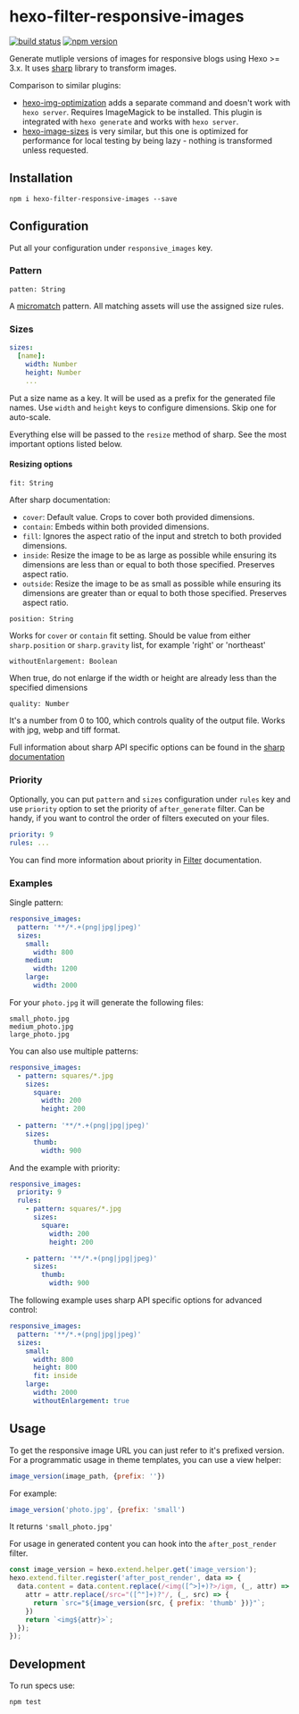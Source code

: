 # hexo-filter-responsive-images

[![build status](https://travis-ci.org/hexojs/hexo-filter-responsive-images.svg?branch=master)](https://travis-ci.org/hexojs/hexo-filter-responsive-images)
[![npm version](https://badge.fury.io/js/hexo-filter-responsive-images.svg)](https://www.npmjs.com/package/hexo-filter-responsive-images)

Generate mutliple versions of images for responsive blogs using Hexo >= 3.x.
It uses [sharp](https://github.com/lovell/sharp) library to transform images.

Comparison to similar plugins:
 - [hexo-img-optimization](https://github.com/vkuznecovas/hexo-img-optimization) adds a separate command and doesn't work
    with `hexo server`. Requires ImageMagick to be installed. This plugin is integrated with `hexo generate` and works with `hexo server`.
 - [hexo-image-sizes](https://github.com/ottobonn/hexo-image-sizes) is very similar, but this one is optimized for
   performance for local testing by being lazy - nothing is transformed unless requested.

## Installation

```
npm i hexo-filter-responsive-images --save
```

## Configuration

Put all your configuration under `responsive_images` key.

### Pattern
```
patten: String
```

A [micromatch](https://github.com/micromatch/micromatch) pattern. All matching assets will use the
assigned size rules.

### Sizes

```yml
sizes:
  [name]:
    width: Number
    height: Number
    ...
```

Put a size name as a key. It will be used as a prefix for the generated file names.
Use `width` and `height` keys to configure dimensions. Skip one for auto-scale.

Everything else will be passed to the `resize` method of sharp. See the most important
options listed below.

#### Resizing options

```
fit: String
```

After sharp documentation:
- `cover`: Default value. Crops to cover both provided dimensions.
- `contain`: Embeds within both provided dimensions.
- `fill`: Ignores the aspect ratio of the input and stretch to both provided dimensions.
- `inside`: Resize the image to be as large as possible while ensuring its dimensions are less than or equal to both those specified.
            Preserves aspect ratio.
- `outside`: Resize the image to be as small as possible while ensuring its dimensions are greater than or equal to both those specified.
             Preserves aspect ratio.

```
position: String
```


Works for `cover` or `contain` fit setting. Should be value from either `sharp.position` or `sharp.gravity`
list, for example 'right' or 'northeast'

```
withoutEnlargement: Boolean
```


When true, do not enlarge if the width or height are already less than
the specified dimensions

```
quality: Number
```

It's a number from 0 to 100, which controls quality of the output file.
Works with jpg, webp and tiff format.

Full information about sharp API specific options can be found in the
[sharp documentation](http://sharp.pixelplumbing.com/en/stable/api-resize/)

### Priority

Optionally, you can put `pattern` and `sizes` configuration under `rules` key and use `priority` option to
set the priority of `after_generate` filter. Can be handy, if you want to control the order of filters executed
on your files.

```yml
priority: 9
rules: ...
```

You can find more information about priority in [Filter](https://hexo.io/api/filter.html) documentation.

### Examples

Single pattern:

```yml
responsive_images:
  pattern: '**/*.+(png|jpg|jpeg)'
  sizes:
    small:
      width: 800
    medium:
      width: 1200
    large:
      width: 2000
```

For your `photo.jpg` it will generate the following files:

```
small_photo.jpg
medium_photo.jpg
large_photo.jpg
```

You can also use multiple patterns:

```yml
responsive_images:
  - pattern: squares/*.jpg
    sizes:
      square:
        width: 200
        height: 200
        
  - pattern: '**/*.+(png|jpg|jpeg)'
    sizes:
      thumb:
        width: 900
```

And the example with priority:

```yml
responsive_images:
  priority: 9
  rules:
    - pattern: squares/*.jpg
      sizes:
        square:
          width: 200
          height: 200

    - pattern: '**/*.+(png|jpg|jpeg)'
      sizes:
        thumb:
          width: 900
```

The following example uses sharp API specific options for advanced control:

```yml
responsive_images:
  pattern: '**/*.+(png|jpg|jpeg)'
  sizes:
    small:
      width: 800
      height: 800
      fit: inside
    large:
      width: 2000
      withoutEnlargement: true
```

## Usage

To get the responsive image URL you can just refer to it's prefixed version. 
For a programmatic usage in theme templates, you can use a view helper:

```javascript
image_version(image_path, {prefix: ''})
```

For example:

```javascript
image_version('photo.jpg', {prefix: 'small')
```

It returns `'small_photo.jpg'`

For usage in generated content you can hook into the `after_post_render` filter.

```javascript
const image_version = hexo.extend.helper.get('image_version');
hexo.extend.filter.register('after_post_render', data => {
  data.content = data.content.replace(/<img([^>]+)?>/igm, (_, attr) => {
    attr = attr.replace(/src="([^"]+)?"/, (_, src) => {
      return `src="${image_version(src, { prefix: 'thumb' })}"`;
    })
    return `<img${attr}>`;
  });
});
```

## Development

To run specs use:

```
npm test
```
